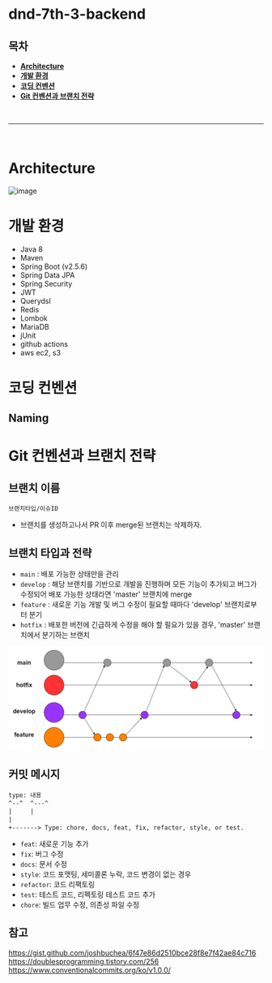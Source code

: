 # dnd-7th-3-backend

## 목차
* **[Architecture](#Architecture)**
* **[개발 환경](#개발-환경)**
* **[코딩 컨벤션](#코딩-컨벤션)**
* **[Git 컨벤션과 브랜치 전략](#Git-컨벤션과-브랜치-전략)**

<br><hr><br>

# Architecture
![image](https://user-images.githubusercontent.com/97106584/179395355-c3f98ac1-7983-4a39-9397-f7ebb0831d3c.png)

# 개발 환경
* Java 8
* Maven
* Spring Boot (v2.5.6)
* Spring Data JPA
* Spring Security
* JWT
* Querydsl
* Redis
* Lombok
* MariaDB
* jUnit
* github actions
* aws ec2, s3

# 코딩 컨벤션
## Naming

# Git 컨벤션과 브랜치 전략
## 브랜치 이름
`브랜치타입/이슈ID`
- 브랜치를 생성하고나서 PR 이후 merge된 브랜치는 삭제하자.
## 브랜치 타입과 전략
- `main` : 배포 가능한 상태만을 관리
- `develop` : 해당 브랜치를 기반으로 개발을 진행하며 모든 기능이 추가되고 버그가 수정되어 배포 가능한 상태라면 'master' 브랜치에 merge
- `feature` : 새로운 기능 개발 및 버그 수정이 필요할 때마다 'develop' 브랜치로부터 분기
- `hotfix` : 배포한 버전에 긴급하게 수정을 해야 할 필요가 있을 경우, 'master' 브랜치에서 분기하는 브랜치

![gitflow](https://github.com/dnd-side-project/dnd-7th-3-backend/blob/develop/gitflow.PNG)

## 커밋 메시지
```
type: 내용
^--^  ^---^
|     |
|
+-------> Type: chore, docs, feat, fix, refactor, style, or test.
```
- `feat`: 새로운 기능 추가
- `fix`: 버그 수정
- `docs`: 문서 수정
- `style`: 코드 포맷팅, 세미콜론 누락, 코드 변경이 없는 경우
- `refactor`: 코드 리팩토링
- `test`: 테스트 코드, 리펙토링 테스트 코드 추가
- `chore`: 빌드 업무 수정, 의존성 파일 수정

## 참고
https://gist.github.com/joshbuchea/6f47e86d2510bce28f8e7f42ae84c716    
https://doublesprogramming.tistory.com/256    
https://www.conventionalcommits.org/ko/v1.0.0/
